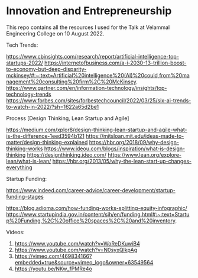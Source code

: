# Innovation and Entrepreneurship

This repo contains all the resources I used for the Talk at Velammal Engineering College on 10 August 2022.

Tech Trends:

https://www.cbinsights.com/research/report/artificial-intelligence-top-startups-2022/
https://internetofbusiness.com/a-i-2030-13-trillion-boost-to-economy-but-deep-disparity-mckinsey/#:~:text=Artificial%20intelligence%20(AI)%20could,from%20management%20consulting%20firm%2C%20McKinsey.
https://www.gartner.com/en/information-technology/insights/top-technology-trends
https://www.forbes.com/sites/forbestechcouncil/2022/03/25/six-ai-trends-to-watch-in-2022/?sh=1622a65d2be1

Process [Design Thinking, Lean Startup and Agile]

https://medium.com/xplor8/design-thinking-lean-startup-and-agile-what-is-the-difference-1eed3594b121
https://mitsloan.mit.edu/ideas-made-to-matter/design-thinking-explained
https://hbr.org/2018/09/why-design-thinking-works
https://www.ideou.com/blogs/inspiration/what-is-design-thinking
https://designthinking.ideo.com/
https://www.lean.org/explore-lean/what-is-lean/
https://hbr.org/2013/05/why-the-lean-start-up-changes-everything

Startup Funding:

https://www.indeed.com/career-advice/career-development/startup-funding-stages

https://blog.adioma.com/how-funding-works-splitting-equity-infographic/
https://www.startupindia.gov.in/content/sih/en/funding.html#:~:text=Startup%20Funding,%2C%20office%20spaces%2C%20and%20inventory.

Videos:

1. https://www.youtube.com/watch?v=WoReDKuwiB4
2. https://www.youtube.com/watch?v=N0syxQlkpAg
3. https://vimeo.com/469834166?embedded=true&source=vimeo_logo&owner=63549564
4. https://youtu.be/NKw_fPMRe4o

